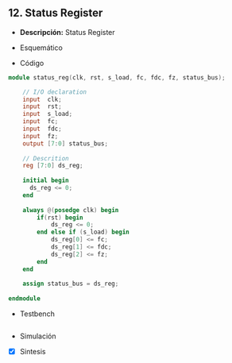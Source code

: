 ## 12. Status Register

- **Descripción:** Status Register

- Esquemático

- Código
```verilog
module status_reg(clk, rst, s_load, fc, fdc, fz, status_bus); 

	// I/O declaration
	input  clk;
	input  rst;
	input  s_load;
	input  fc;
	input  fdc;
	input  fz;
	output [7:0] status_bus;
    
	// Descrition
    reg [7:0] ds_reg;
  
    initial begin
      ds_reg <= 0;
    end
  
	always @(posedge clk) begin
		if(rst) begin
			ds_reg <= 0;
		end else if (s_load) begin 
			ds_reg[0] <= fc;
			ds_reg[1] <= fdc;
			ds_reg[2] <= fz;
		end
	end
	
	assign status_bus = ds_reg;
	
endmodule
```

 - Testbench
```verilog

```

- Simulación

- [x] Sintesis